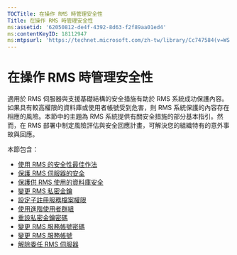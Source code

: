 ```yaml
---
TOCTitle: 在操作 RMS 時管理安全性
Title: 在操作 RMS 時管理安全性
ms:assetid: '62050812-de4f-4392-8d63-f2f89aa01ed4'
ms:contentKeyID: 18112947
ms:mtpsurl: 'https://technet.microsoft.com/zh-tw/library/Cc747584(v=WS.10)'
---
```


在操作 RMS 時管理安全性
=======================

適用於 RMS 伺服器與支援基礎結構的安全措施有助於 RMS 系統成功保護內容。如果具有較高權限的資料庫或使用者帳號受到危害，則 RMS 系統保護的內容存在相應的風險。本節中的主題為 RMS 系統提供有關安全措施的部分基本指引。然而，在 RMS 部署中制定風險評估與安全回應計畫，可解決您的組織特有的意外事故與回應。

本節包含：

-   [使用 RMS 的安全性最佳作法](https://technet.microsoft.com/762037ce-9bee-4d89-bb14-7dd1c004dca3)
-   [保護 RMS 伺服器的安全](https://technet.microsoft.com/7e6c4d3a-6cfb-4e96-9dda-ead83f961a6e)
-   [保護供 RMS 使用的資料庫安全](https://technet.microsoft.com/65802f9a-81bc-4398-968a-00c9b1dca2fa)
-   [變更 RMS 私密金鑰](https://technet.microsoft.com/da32137e-394a-42b2-9552-ba20f4547c23)
-   [設定子註冊服務檔案權限](https://technet.microsoft.com/737bb69b-fe26-4057-9569-e632f7bbf295)
-   [使用進階使用者群組](https://technet.microsoft.com/0febcb3e-7124-4e51-971a-1013b928d33b)
-   [重設私密金鑰密碼](https://technet.microsoft.com/ceba927e-a7fd-4b06-bb70-5e5d9d6d099c)
-   [變更 RMS 服務帳號密碼](https://technet.microsoft.com/435c9cef-b622-48b3-9d4d-4bf5cac7d52d)
-   [變更 RMS 服務帳號](https://technet.microsoft.com/f257d66d-b823-41e4-bcb7-7c90eb295238)
-   [解除委任 RMS 伺服器](https://technet.microsoft.com/11badb02-62c1-455c-96b7-935bbcb496bc)
